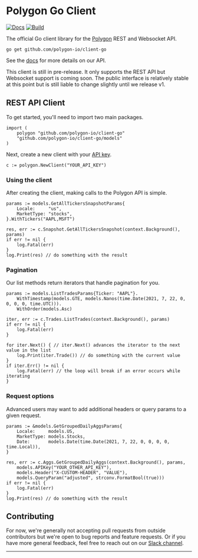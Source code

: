# Polygon Go Client

<!-- todo: add a codecov badge -->

[![Docs][doc-img]][doc] [![Build][build-img]][build]

The official Go client library for the [Polygon](https://polygon.io/) REST and Websocket API.

`go get github.com/polygon-io/client-go`

See the [docs](https://polygon.io/docs/stocks/getting-started) for more details on our API. 

This client is still in pre-release. It only supports the REST API but Websocket support is coming soon. The public interface is relatively stable at this point but is still liable to change slightly until we release v1.

## REST API Client

To get started, you'll need to import two main packages.

```golang
import (
	polygon "github.com/polygon-io/client-go"
	"github.com/polygon-io/client-go/models"
)
```

Next, create a new client with your [API key](https://polygon.io/dashboard/signup).

```golang
c := polygon.NewClient("YOUR_API_KEY")
```

### Using the client

After creating the client, making calls to the Polygon API is simple.

```golang
params := models.GetAllTickersSnapshotParams{
    Locale:     "us",
    MarketType: "stocks",
}.WithTickers("AAPL,MSFT")

res, err := c.Snapshot.GetAllTickersSnapshot(context.Background(), params)
if err != nil {
    log.Fatal(err)
}
log.Print(res) // do something with the result
```

### Pagination

Our list methods return iterators that handle pagination for you.

```golang
params := models.ListTradesParams{Ticker: "AAPL"}.
    WithTimestamp(models.GTE, models.Nanos(time.Date(2021, 7, 22, 0, 0, 0, 0, time.UTC))).
    WithOrder(models.Asc)

iter, err := c.Trades.ListTrades(context.Background(), params)
if err != nil {
    log.Fatal(err)
}

for iter.Next() { // iter.Next() advances the iterator to the next value in the list
    log.Print(iter.Trade()) // do something with the current value
}
if iter.Err() != nil {
    log.Fatal(err) // the loop will break if an error occurs while iterating
}
```

### Request options

Advanced users may want to add additional headers or query params to a given request.

```golang
params := &models.GetGroupedDailyAggsParams{
    Locale:     models.US,
    MarketType: models.Stocks,
    Date:       models.Date(time.Date(2021, 7, 22, 0, 0, 0, 0, time.Local)),
}

res, err := c.Aggs.GetGroupedDailyAggs(context.Background(), params,
    models.APIKey("YOUR_OTHER_API_KEY"),
    models.Header("X-CUSTOM-HEADER", "VALUE"),
    models.QueryParam("adjusted", strconv.FormatBool(true)))
if err != nil {
    log.Fatal(err)
}
log.Print(res) // do something with the result
```

## Contributing

For now, we're generally not accepting pull requests from outside contributors but we're open to bug reports and feature requests. Or if you have more general feedback, feel free to reach out on our [Slack channel](https://polygon.io/contact).

-------------------------------------------------------------------------------

[doc-img]: https://pkg.go.dev/badge/github.com/polygon-io/client-go
[doc]: https://pkg.go.dev/github.com/polygon-io/client-go
[build-img]: https://github.com/polygon-io/client-go/workflows/badge.svg
[build]: https://github.com/polygon-io/client-go/actions
